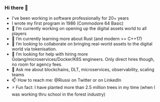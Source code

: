 ### Hi there 👋

- I've been working in software professionally for 20+ years
- I wrote my first program in 1986 (Commodore 64 Basic)
- 🔭 I’m currently working on opening up the digital assets world to all players
- 🌱 I’m currently learning more about Rust (and modern >= C++17) 
- 👯 I’m looking to collaborate on bringing real-world assets to the digital world via tokenisation.
- 🤔 I’m looking for help with hiring more Golang/microservices/Docker/K8S engineers. Only direct hires though, no room for agency fees.
- 💬 Ask me about blockchains, DLT, microservices, observability, scaling teams
- 📫 How to reach me: @Riussi on Twitter or on LinkedIn
- ⚡ Fun fact: I have planted more than 2.5 million trees in my time (when I was working thru school in the forest industry)

<!--
**riussi/riussi** is a ✨ _special_ ✨ repository because its `README.md` (this file) appears on your GitHub profile.

Here are some ideas to get you started:

- 🔭 I’m currently working on ...
- 🌱 I’m currently learning ...
- 👯 I’m looking to collaborate on ...
- 🤔 I’m looking for help with ...
- 💬 Ask me about ...
- 📫 How to reach me: ...
- 😄 Pronouns: ...
- ⚡ Fun fact: ...
-->
